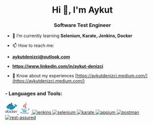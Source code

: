 <h1 align="center">Hi 👋, I'm Aykut</h1>
<h3 align="center">Software Test Engineer</h3>

- 🌱 I’m currently learning **Selenium, Karate, Jenkins, Docker**

- 📫 How to reach me:

 
 - **aykutdenizci@outlook.com**
 

 - **https://www.linkedin.com/in/aykut-denizci**

- 📄 Know about my experiences [https://aykutdenizci.medium.com/](https://aykutdenizci.medium.com/)


<h3 align="left">- Languages and Tools:</h3>
<p align="left"> 
<a href="https://www.docker.com/" target="_blank"> <img src="https://raw.githubusercontent.com/devicons/devicon/master/icons/docker/docker-original-wordmark.svg" alt="docker" width="40" height="40"/> </a> 
<a href="https://www.java.com" target="_blank"> <img src="https://raw.githubusercontent.com/devicons/devicon/master/icons/java/java-original.svg" alt="java" width="40" height="40"/> </a> 
<a href="https://www.jenkins.io" target="_blank"> <img src="https://www.vectorlogo.zone/logos/jenkins/jenkins-icon.svg" alt="jenkins" width="40" height="40"/> </a> 
<a href="https://www.selenium.dev" target="_blank"> <img src="https://raw.githubusercontent.com/detain/svg-logos/780f25886640cef088af994181646db2f6b1a3f8/svg/selenium-logo.svg" alt="selenium" width="40" height="40"/> </a> 
<a href="https://github.com/karatelabs/karate" target="_blank"> <img src="https://upload.wikimedia.org/wikipedia/commons/thumb/f/f7/Karate_software_logo.svg/1200px-Karate_software_logo.svg.png" alt="karate" width="40" height="40"/> </a> 
<a href="https://appium.io/" target="_blank"> <img src="https://w7.pngwing.com/pngs/372/674/png-transparent-appium-test-automation-software-testing-selenium-calabash-purple-violet-text.png" alt="appium" width="40" height="40"/> </a>  
<a href="https://www.postman.com/" target="_blank"> <img src="https://lh3.googleusercontent.com/proxy/3ZJhjYjvyedz4vvIQIkYxxBcbPsxyk9QopjQbEvgVqeRQD6St8N1MZrS66kulw39gqoZDrqQKUTwGh0bzgP9Bv5pBraLYN2-FlfpWfTvHDxqxdCL" alt="postman" width="40" height="40"/> </a> <a href="https://rest-assured.io/" target="_blank"> <img src="https://www.entrofi.net/wp-content/uploads/2020/01/rest-assured-logo.png" alt="rest-assured" width="40" height="40"/> </a>
</p>
